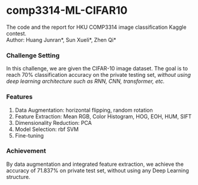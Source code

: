 # comp3314-ML-CIFAR10
The code and the report for HKU COMP3314 image classification Kaggle contest. \
Author: Huang Junran*, Sun Xueli*, Zhen Qi*

### Challenge Setting
In this challenge, we are given the CIFAR-10 image dataset. The goal is to reach 70\% classification accuracy on the private testing set, *without using deep learning architecture such as RNN, CNN, transformer, etc.*

### Features
1. Data Augmentation: horizontal flipping, random rotation
2. Feature Extraction: Mean RGB, Color Histogram, HOG, EOH, HUM, SIFT
3. Dimensionality Reduction: PCA
4. Model Selection: rbf SVM
5. Fine-tuning

### Achievement
By data augmentation and integrated feature extraction, we achieve the accuracy of 71.837% on private test set, without using any Deep Learning structure.

